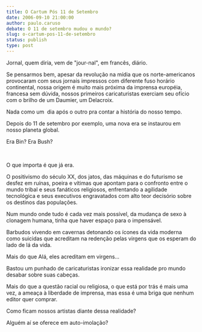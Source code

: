 ```yaml
---
title: O Cartum Pós 11 de Setembro
date: 2006-09-10 21:00:00
author: paulo.caruso
debate: O 11 de setembro mudou o mundo?
slug: o-cartum-pos-11-de-setembro
status: publish 
type: post
---
```


Jornal, quem diria, vem de "jour-nal", em francês, diário.   

  

Se pensarmos bem, apesar da revolução na mídia que os norte-americanos
provocaram com seus jornais impressos com diferente fuso horário
continental, nossa origem é muito mais próxima da imprensa européia,
francesa sem dúvida, nossos primeiros caricaturistas exerciam seu
ofício com o brilho de um Daumier, um Delacroix.   

  

Nada como um  dia após o outro pra contar a história do nosso tempo.   

  

Depois do 11 de setembro por exemplo, uma nova era se instaurou em nosso planeta global.   

  

Era Bin? Era Bush?  

     

  

O que importa é que já era.   

  

O positivismo do século XX, dos jatos, das máquinas e do futurismo se
desfez em ruínas, poeira e vítimas que apontam para o confronto entre o
mundo tribal e seus fanáticos religiosos, enfrentando a agilidade
tecnológica e seus executivos engravatados com alto teor decisório
sobre os destinos das populações.   

  

Num mundo onde tudo é cada vez mais possível, da mudança de sexo à clonagem humana, tinha que haver espaço para o impensável.   

  

Barbudos vivendo em cavernas detonando os ícones da vida moderna como
suicidas que acreditam na redenção pelas virgens que os esperam do lado
de lá da vida.   

  

Mais do que Alá, eles acreditam em virgens...   

  

Bastou um punhado de caricaturistas ironizar essa realidade pro mundo desabar sobre suas cabeças.   

  

Mais do que a questão racial ou religiosa, o que está por trás é mais
uma vez, a ameaça à liberdade de imprensa, mas essa é uma briga que
nenhum editor quer comprar.   

  

Como ficam nossos artistas diante dessa realidade?   

  

Alguém aí se oferece em auto-imolação?  

